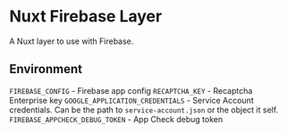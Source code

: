 # Nuxt Firebase Layer

A Nuxt layer to use with Firebase.

## Environment

`FIREBASE_CONFIG` - Firebase app config
`RECAPTCHA_KEY` - Recaptcha Enterprise key
`GOOGLE_APPLICATION_CREDENTIALS` - Service Account credentials. Can be the path to `service-account.json` or the object it self.
`FIREBASE_APPCHECK_DEBUG_TOKEN` - App Check debug token
